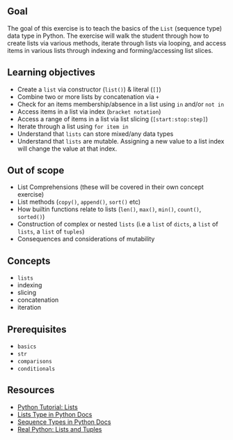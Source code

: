 ## Goal

The goal of this exercise is to teach the basics of the `List` (sequence type) data type in Python. The exercise will walk the student through how to create lists via various methods, iterate through lists via looping, and access items in various lists through indexing and forming/accessing list slices.

## Learning objectives

- Create a `list` via constructor (`list()`) & literal (`[]`)
- Combine two or more lists by concatenation via `+`
- Check for an items membership/absence in a list using `in` and/or `not in`
- Access items in a list via index (`bracket notation`)
- Access a range of items in a list via list slicing (`[start:stop:step]`)
- Iterate through a list using `for item in`
- Understand that `lists` can store mixed/any data types
- Understand that `lists` are mutable. Assigning a new value to a list index will change the value at that index.

## Out of scope

- List Comprehensions (these will be covered in their own concept exercise)
- List methods (`copy()`, `append()`, `sort()` etc)
- How builtin functions relate to lists (`len()`, `max()`, `min()`, `count()`, `sorted()`)
- Construction of complex or nested `lists` (i.e a `list` of `dicts`, a `list` of `lists`, a `list` of `tuples`)
- Consequences and considerations of mutability

## Concepts

- `lists`
- indexing
- slicing
- concatenation
- iteration

## Prerequisites

- `basics`
- `str`
- `comparisons`
- `conditionals`

## Resources

- [Python Tutorial: Lists](https://docs.python.org/3/tutorial/datastructures.html)
- [Lists Type in Python Docs](https://docs.python.org/3/library/stdtypes.html#list)
- [Sequence Types in Python Docs](https://docs.python.org/3/library/stdtypes.html#sequence-types-list-tuple-range)
- [Real Python: Lists and Tuples](https://realpython.com/python-lists-tuples/)
